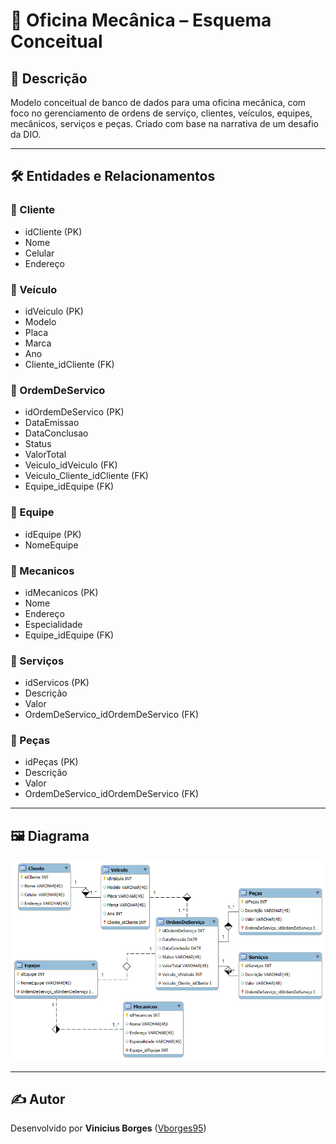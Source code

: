 # 🔧 Oficina Mecânica – Esquema Conceitual

## 📘 Descrição

Modelo conceitual de banco de dados para uma oficina mecânica, com foco no gerenciamento de ordens de serviço, clientes, veículos, equipes, mecânicos, serviços e peças. Criado com base na narrativa de um desafio da DIO.

---

## 🛠️ Entidades e Relacionamentos

### 🔹 Cliente
- idCliente (PK)
- Nome
- Celular
- Endereço

### 🔹 Veículo
- idVeiculo (PK)
- Modelo
- Placa
- Marca
- Ano
- Cliente_idCliente (FK)

### 🔹 OrdemDeServico
- idOrdemDeServico (PK)
- DataEmissao
- DataConclusao
- Status
- ValorTotal
- Veiculo_idVeiculo (FK)
- Veiculo_Cliente_idCliente (FK)
- Equipe_idEquipe (FK)

### 🔹 Equipe
- idEquipe (PK)
- NomeEquipe

### 🔹 Mecanicos
- idMecanicos (PK)
- Nome
- Endereço
- Especialidade
- Equipe_idEquipe (FK)

### 🔹 Serviços
- idServicos (PK)
- Descrição
- Valor
- OrdemDeServico_idOrdemDeServico (FK)

### 🔹 Peças
- idPeças (PK)
- Descrição
- Valor
- OrdemDeServico_idOrdemDeServico (FK)

---

## 🖼️ Diagrama

![Modelo ER](diagrama2.png)

---

## ✍️ Autor

Desenvolvido por **Vinicius Borges** ([Vborges95](https://github.com/Vborges95))
